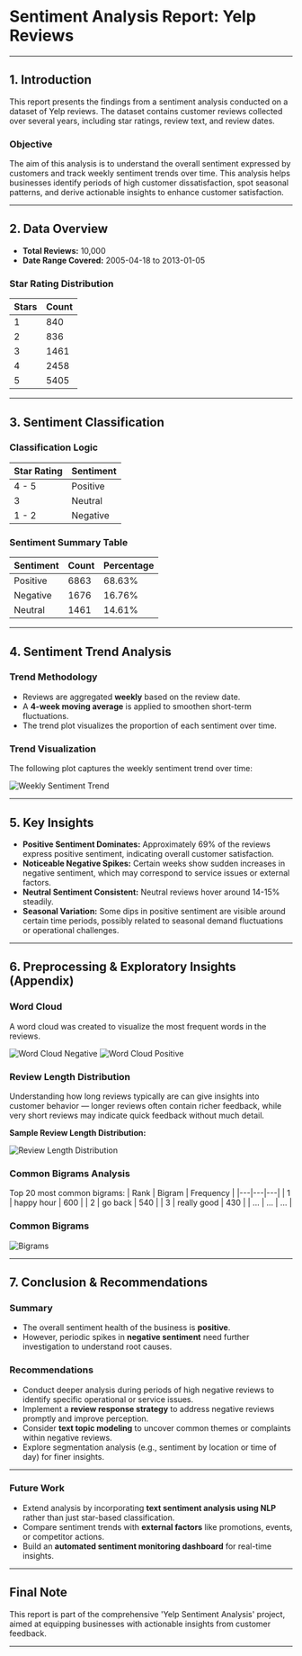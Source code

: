 # Sentiment Analysis Report: Yelp Reviews

---

## 1. Introduction

This report presents the findings from a sentiment analysis conducted on a dataset of Yelp reviews. The dataset contains customer reviews collected over several years, including star ratings, review text, and review dates.

### Objective

The aim of this analysis is to understand the overall sentiment expressed by customers and track weekly sentiment trends over time. This analysis helps businesses identify periods of high customer dissatisfaction, spot seasonal patterns, and derive actionable insights to enhance customer satisfaction.

---

## 2. Data Overview

- **Total Reviews:** 10,000
- **Date Range Covered:** 2005-04-18 to 2013-01-05

### Star Rating Distribution

| Stars | Count |
|---|---|
| 1 | 840 |
| 2 | 836 |
| 3 | 1461 |
| 4 | 2458 |
| 5 | 5405 |

---

## 3. Sentiment Classification

### Classification Logic

| Star Rating | Sentiment |
|---|---|
| 4 - 5 | Positive |
| 3 | Neutral |
| 1 - 2 | Negative |

### Sentiment Summary Table

| Sentiment | Count | Percentage |
|---|---|---|
| Positive | 6863 | 68.63% |
| Negative | 1676 | 16.76% |
| Neutral | 1461 | 14.61% |

---

## 4. Sentiment Trend Analysis

### Trend Methodology

- Reviews are aggregated **weekly** based on the review date.
- A **4-week moving average** is applied to smoothen short-term fluctuations.
- The trend plot visualizes the proportion of each sentiment over time.

### Trend Visualization

The following plot captures the weekly sentiment trend over time:

![Weekly Sentiment Trend](images/weekly_sentiment_trend.png)

---

## 5. Key Insights

- **Positive Sentiment Dominates:** Approximately 69% of the reviews express positive sentiment, indicating overall customer satisfaction.
- **Noticeable Negative Spikes:** Certain weeks show sudden increases in negative sentiment, which may correspond to service issues or external factors.
- **Neutral Sentiment Consistent:** Neutral reviews hover around 14-15% steadily.
- **Seasonal Variation:** Some dips in positive sentiment are visible around certain time periods, possibly related to seasonal demand fluctuations or operational challenges.

---

## 6. Preprocessing & Exploratory Insights (Appendix)

### Word Cloud

A word cloud was created to visualize the most frequent words in the reviews.

![Word Cloud Negative](images/wordcloud_Negative.png)
![Word Cloud Positive](/images/wordcloud_Positive.png)

### Review Length Distribution

Understanding how long reviews typically are can give insights into customer behavior — longer reviews often contain richer feedback, while very short reviews may indicate quick feedback without much detail.

**Sample Review Length Distribution:**

![Review Length Distribution](images/review_length_distribution.png)

### Common Bigrams Analysis
Top 20 most common bigrams:
| Rank | Bigram | Frequency |
|---|---|---|
| 1 | happy hour | 600 |
| 2 | go back | 540 |
| 3 | really good | 430 |
| ... | ... | ... |

### Common Bigrams

![Bigrams](images/common_bigrams.png)

---

## 7. Conclusion & Recommendations

### Summary

- The overall sentiment health of the business is **positive**.
- However, periodic spikes in **negative sentiment** need further investigation to understand root causes.

### Recommendations

- Conduct deeper analysis during periods of high negative reviews to identify specific operational or service issues.
- Implement a **review response strategy** to address negative reviews promptly and improve perception.
- Consider **text topic modeling** to uncover common themes or complaints within negative reviews.
- Explore segmentation analysis (e.g., sentiment by location or time of day) for finer insights.

---

### Future Work

- Extend analysis by incorporating **text sentiment analysis using NLP** rather than just star-based classification.
- Compare sentiment trends with **external factors** like promotions, events, or competitor actions.
- Build an **automated sentiment monitoring dashboard** for real-time insights.

---

## Final Note

This report is part of the comprehensive 'Yelp Sentiment Analysis' project, aimed at equipping businesses with actionable insights from customer feedback.

---

